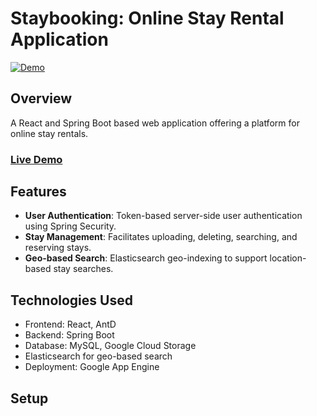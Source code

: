 # Staybooking: Online Stay Rental Application

[![Demo](https://img.shields.io/badge/demo-live-brightgreen.svg)](https://prod.d1u6xpx3sk5u5j.amplifyapp.com/)

## Overview
A React and Spring Boot based web application offering a platform for online stay rentals.

### [Live Demo](https://prod.d1u6xpx3sk5u5j.amplifyapp.com/)

## Features
- **User Authentication**: Token-based server-side user authentication using Spring Security.
- **Stay Management**: Facilitates uploading, deleting, searching, and reserving stays.
- **Geo-based Search**: Elasticsearch geo-indexing to support location-based stay searches.

## Technologies Used
- Frontend: React, AntD
- Backend: Spring Boot
- Database: MySQL, Google Cloud Storage
- Elasticsearch for geo-based search
- Deployment: Google App Engine

## Setup
